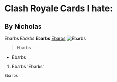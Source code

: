 # Clash Royale Cards I hate:
## By Nicholas
Ebarbs
*Ebarbs*
**Ebarbs**
[Ebarbs](https://www.google.com/url?sa=t&rct=j&q=&esrc=s&source=web&cd=&cad=rja&uact=8&ved=2ahUKEwj734WwwK31AhUWk2oFHU68BBYQFnoECA8QAQ&url=https%3A%2F%2Fclashroyale.fandom.com%2Fwiki%2FDeck%3AEBarb_Cycle&usg=AOvVaw1V2p8xKpxoIiFUaCDwl50A)
![Ebarbs](https://static.wikia.nocookie.net/clashroyale/images/e/e8/EliteBarbariansCard.png/revision/latest/top-crop/width/360/height/450?cb=20171212204714)
> Ebarbs
* Ebarbs
1. Ebarbs
'Ebarbs'
```
Ebarbs
```
